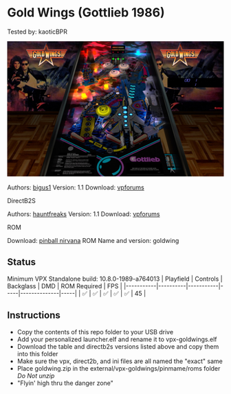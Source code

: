 # Gold Wings (Gottlieb 1986)
Tested by: kaoticBPR

![Table Preview](../../images/vpx-goldwings-preview.jpg)

Authors: [bigus1](https://www.vpforums.org/index.php?showuser=107629)
Version: 1.1
Download: [vpforums](https://www.vpforums.org/index.php?app=downloads&showfile=18558)

DirectB2S

Authors: [hauntfreaks](https://www.vpforums.org/index.php?showuser=73849)
Version: 1.1
Download: [vpforums](https://www.vpforums.org/index.php?s=482603b8e5f17075c0f657bd0a821bf5&app=downloads&showfile=10990)

ROM

Download: [pinball nirvana](https://pinballnirvana.com/forums/resources/goldwing.1883/)
ROM Name and version: goldwing

## Status 

Minimum VPX Standalone build: 10.8.0-1989-a764013
| Playfield | Controls | Backglass | DMD | ROM Required | FPS | 
|-----------|----------|-----------|-----|--------------|-----|
| :white_check_mark: | :white_check_mark: | :white_check_mark: | :white_check_mark: | :white_check_mark: | 45 |

## Instructions

- Copy the contents of this repo folder to your USB drive
- Add your personalized launcher.elf and rename it to vpx-goldwings.elf
- Download the table and directb2s versions listed above and copy them into this folder
- Make sure the vpx, direct2b, and ini files are all named the "exact" same
- Place goldwing.zip in the external/vpx-goldwings/pinmame/roms folder *Do Not unzip*
- "Flyin' high thru the danger zone"

